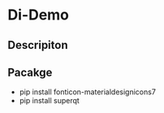 # Di-Demo

## Descripiton


## Pacakge

- pip install fonticon-materialdesignicons7
- pip install superqt